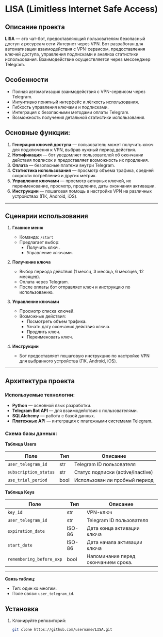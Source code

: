 # LISA (Limitless Internet Safe Access)

## Описание проекта

**LISA** — это чат-бот, предоставляющий пользователям безопасный доступ к ресурсам сети Интернет через VPN. Бот разработан для автоматизации взаимодействия с VPN-сервисом, предоставления ключей доступа, управления подписками и анализа статистики использования. Взаимодействие осуществляется через мессенджер Telegram.

## Особенности
- Полная автоматизация взаимодействия с VPN-сервисом через Telegram.
- Интуитивно понятный интерфейс и лёгкость использования.
- Гибкость управления ключами и подписками.
- Интеграция с безопасными методами оплаты Telegram.
- Возможность получения детальной статистики использования.

## Основные функции:
1. **Генерация ключей доступа** — пользователь может получить ключ для подключения к VPN, выбрав нужный период действия.
2. **Нотификация** — бот уведомляет пользователей об окончании действия подписок и предоставляет возможность их продления.
3. **Оплата** — безопасные платежи внутри Telegram.
4. **Статистика использования** — просмотр объема трафика, средней скорости потребления и других метрик.
5. **Управление ключами** — просмотр активных ключей, их переименование, просмотр, продление, даты окончания активации.
6. **Инструкции** — пошаговая помощь в настройке VPN на различных устройствах (ПК, Android, iOS).


---

## Сценарии использования

1. **Главное меню**
   - Команда: `/start`
   - Предлагает выбор:
     - Получить ключ.
     - Управление ключами.

2. **Получение ключа**
   - Выбор периода действия (1 месяц, 3 месяца, 6 месяцев, 12 месяцев).
   - Оплата через Telegram.
   - После оплаты бот отправляет ключ и инструкцию по использованию.

3. **Управление ключами**
   - Просмотр списка ключей.
   - Возможные действия:
     - Посмотреть объем трафика.
     - Узнать дату окончания действия ключа.
     - Продлить ключ.
     - Переименовать ключ.

4. **Инструкции**
   - Бот предоставляет пошаговую инструкцию по настройке VPN для выбранного устройства (ПК, Android, iOS).

---

## Архитектура проекта



### Используемые технологии:
- **Python** — основной язык разработки.
- **Telegram Bot API** — для взаимодействия с пользователями.
- **SQLAlchemy** — работа с базой данных.
- **Платежные API** — интеграция с платежными системами Telegram.

### Схема базы данных:
**Таблица Users**

|           Поле        | Тип   |             Описание             |
|-----------------------|-------|----------------------------------|
| `user_telegram_id`    | str   | Telegram ID пользователя         |
| `subscription_status` | str   | Статус подписки (active/inactive)|
| `use_trial_period`    | bool  | Использован ли пробный период    |


**Таблица Keys**

| Поле                     | Тип   | Описание                    |
|--------------------------|-------|-----------------------------|
| `key_id`                 | str   | VPN-ключ                    |
| `user_telegram_id`       | str   | Telegram ID пользователя    |
| `expiration_date`        | ISO-86| Дата конца активации ключа  |
| `start_date`             |ISO-86 | Дата начала активации ключа |
| `remembering_before_exp` |bool   | Напоминание перед окончанием срока.  |
---

**Связь таблиц**:
- Тип: один ко многим.
- Поле связи: `user_telegram_id`.
## Установка

1. Клонируйте репозиторий:
   ```bash
   git clone https://github.com/username/LISA.git



